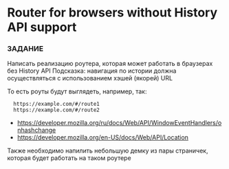 # Router for browsers without History API support

### ЗАДАНИЕ
Написать реализацию роутера, которая может работать в браузерах без History API
Подсказка: навигация по истории должна осуществляться с использованием хэшей (якорей) URL

То есть роуты будут выглядеть, например, так:
```
  https://example.com/#/route1
  https://example.com/#/route2
```

* https://developer.mozilla.org/ru/docs/Web/API/WindowEventHandlers/onhashchange
* https://developer.mozilla.org/en-US/docs/Web/API/Location

Также необходимо напилить небольшую демку из пары страничек, которая будет работать на таком роутере

